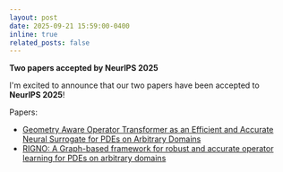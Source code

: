 ```yaml
---
layout: post
date: 2025-09-21 15:59:00-0400
inline: true
related_posts: false
---
```


<!-- {% details **Two papers accepted by NeurIPS 2025** 🎉 %}

I'm excited to announce that our two papers have been accepted to **NeurIPS 2025**!

- [Geometry Aware Operator Transformer as an Efficient and Accurate Neural Surrogate for PDEs on Arbitrary Domains](https://arxiv.org/abs/2505.18781)
- [RIGNO: A Graph-based framework for robust and accurate operator learning for PDEs on arbitrary domains](https://arxiv.org/abs/2501.19205)

{% enddetails %} -->
**Two papers accepted by NeurIPS 2025** 

I'm excited to announce that our two papers have been accepted to **NeurIPS 2025**!

Papers:
- [Geometry Aware Operator Transformer as an Efficient and Accurate Neural Surrogate for PDEs on Arbitrary Domains](https://arxiv.org/abs/2505.18781)
- [RIGNO: A Graph-based framework for robust and accurate operator learning for PDEs on arbitrary domains](https://arxiv.org/abs/2501.19205)

